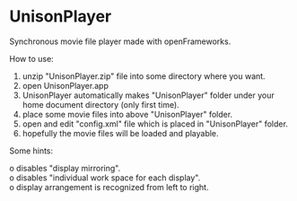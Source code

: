 # UnisonPlayer
Synchronous movie file player made with openFrameworks.

How to use:  

1. unzip "UnisonPlayer.zip" file into some directory where you want.  
2. open UnisonPlayer.app  
3. UnisonPlayer automatically makes "UnisonPlayer" folder under your home document directory (only first time).  
4. place some movie files into above "UnisonPlayer" folder.  
5. open and edit "config.xml" file which is placed in "UnisonPlayer" folder.  
6. hopefully the movie files will be loaded and playable.  

Some hints:  

o disables "display mirroring".  
o disables "individual work space for each display".  
o display arrangement is recognized from left to right.  
